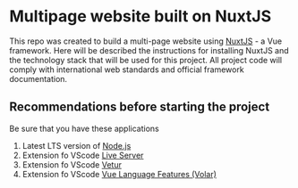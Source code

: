 # Multipage website built on NuxtJS

This repo was created to build a multi-page website using [NuxtJS](https://nuxtjs.org/) - a Vue framework. Here will be described the instructions for installing NuxtJS and the technology stack that will be used for this project. All project code will comply with international web standards and official framework documentation.

## Recommendations before starting the project

Be sure that you have these applications
1. Latest LTS version of [Node.js](https://nodejs.org/en/)
2. Extension fo VScode [Live Server](https://marketplace.visualstudio.com/items?itemName=ritwickdey.LiveServer)
3. Extension fo VScode [Vetur](https://marketplace.visualstudio.com/items?itemName=octref.vetur)
4. Extension fo VScode [Vue Language Features (Volar)](https://marketplace.visualstudio.com/items?itemName=Vue.volar)
